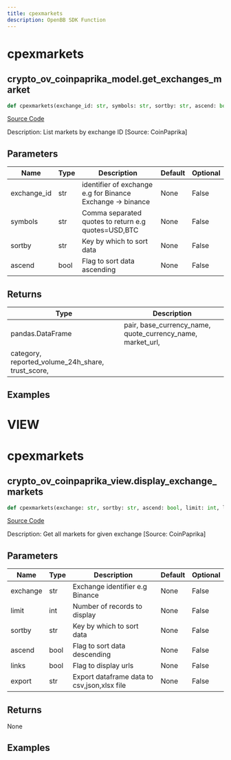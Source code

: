 ```yaml
---
title: cpexmarkets
description: OpenBB SDK Function
---
```

# cpexmarkets

## crypto_ov_coinpaprika_model.get_exchanges_market

```python
def cpexmarkets(exchange_id: str, symbols: str, sortby: str, ascend: bool) -> DataFrame:
```
[Source Code](https://github.com/OpenBB-finance/OpenBBTerminal/tree/main/openbb_terminal/cryptocurrency/overview/coinpaprika_model.py#L346)

Description: List markets by exchange ID [Source: CoinPaprika]

## Parameters

| Name | Type | Description | Default | Optional |
| ---- | ---- | ----------- | ------- | -------- |
| exchange_id | str | identifier of exchange e.g for Binance Exchange -> binance | None | False |
| symbols | str | Comma separated quotes to return e.g quotes=USD,BTC | None | False |
| sortby | str | Key by which to sort data | None | False |
| ascend | bool | Flag to sort data ascending | None | False |

## Returns

| Type | Description |
| ---- | ----------- |
| pandas.DataFrame | pair, base_currency_name, quote_currency_name, market_url,
category, reported_volume_24h_share, trust_score, |

## Examples




# VIEW

# cpexmarkets

## crypto_ov_coinpaprika_view.display_exchange_markets

```python
def cpexmarkets(exchange: str, sortby: str, ascend: bool, limit: int, links: bool, export: str) -> None:
```
[Source Code](https://github.com/OpenBB-finance/OpenBBTerminal/tree/main/openbb_terminal/cryptocurrency/overview/coinpaprika_view.py#L266)

Description: Get all markets for given exchange [Source: CoinPaprika]

## Parameters

| Name | Type | Description | Default | Optional |
| ---- | ---- | ----------- | ------- | -------- |
| exchange | str | Exchange identifier e.g Binance | None | False |
| limit | int | Number of records to display | None | False |
| sortby | str | Key by which to sort data | None | False |
| ascend | bool | Flag to sort data descending | None | False |
| links | bool | Flag to display urls | None | False |
| export | str | Export dataframe data to csv,json,xlsx file | None | False |

## Returns

None

## Examples

